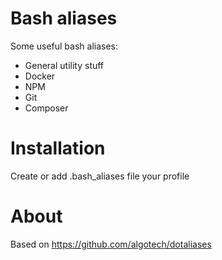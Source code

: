 # Bash aliases
Some useful bash aliases:
 - General utility stuff
 - Docker
 - NPM
 - Git
 - Composer

# Installation
Create or add .bash_aliases file your profile

# About
Based on https://github.com/algotech/dotaliases
